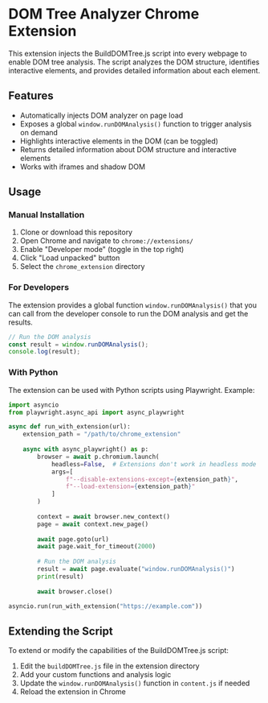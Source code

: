 # DOM Tree Analyzer Chrome Extension

This extension injects the BuildDOMTree.js script into every webpage to enable DOM tree analysis. The script analyzes the DOM structure, identifies interactive elements, and provides detailed information about each element.

## Features

- Automatically injects DOM analyzer on page load
- Exposes a global `window.runDOMAnalysis()` function to trigger analysis on demand
- Highlights interactive elements in the DOM (can be toggled)
- Returns detailed information about DOM structure and interactive elements
- Works with iframes and shadow DOM

## Usage

### Manual Installation

1. Clone or download this repository
2. Open Chrome and navigate to `chrome://extensions/`
3. Enable "Developer mode" (toggle in the top right)
4. Click "Load unpacked" button
5. Select the `chrome_extension` directory

### For Developers

The extension provides a global function `window.runDOMAnalysis()` that you can call from the developer console to run the DOM analysis and get the results.

```javascript
// Run the DOM analysis
const result = window.runDOMAnalysis();
console.log(result);
```

### With Python

The extension can be used with Python scripts using Playwright. Example:

```python
import asyncio
from playwright.async_api import async_playwright

async def run_with_extension(url):
    extension_path = "/path/to/chrome_extension"
    
    async with async_playwright() as p:
        browser = await p.chromium.launch(
            headless=False,  # Extensions don't work in headless mode
            args=[
                f"--disable-extensions-except={extension_path}",
                f"--load-extension={extension_path}"
            ]
        )
        
        context = await browser.new_context()
        page = await context.new_page()
        
        await page.goto(url)
        await page.wait_for_timeout(2000)
        
        # Run the DOM analysis
        result = await page.evaluate("window.runDOMAnalysis()")
        print(result)
        
        await browser.close()

asyncio.run(run_with_extension("https://example.com"))
```

## Extending the Script

To extend or modify the capabilities of the BuildDOMTree.js script:

1. Edit the `buildDOMTree.js` file in the extension directory
2. Add your custom functions and analysis logic
3. Update the `window.runDOMAnalysis()` function in `content.js` if needed
4. Reload the extension in Chrome 